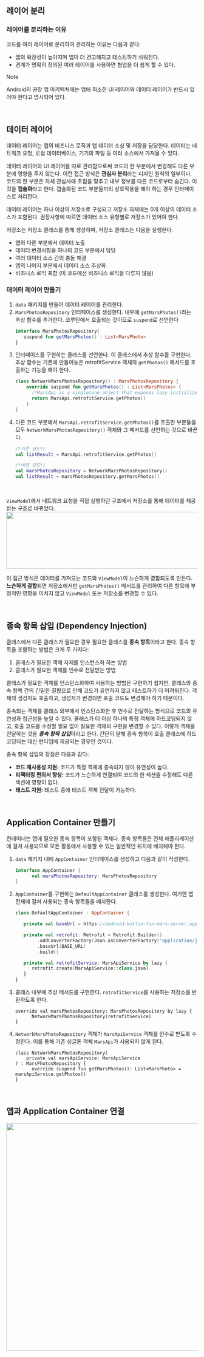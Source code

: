 ## 레이어 분리

### 레이어를 분리하는 이유

코드를 여러 레이어로 분리하여 관리하는 이유는 다음과 같다:
- 앱의 확장성이 높아지며 앱이 더 견고해지고 테스트하기 쉬워진다.
- 경계가 명확히 정의된 여러 레이어를 사용하면 협업을 더 쉽게 할 수 있다.

>[!NOTE]
> Android의 권장 앱 아키텍처에는 앱에 최소한 UI 레이어와 데이터 레이어가 반드시 있어야 한다고 명시되어 있다.
<br>

## 데이터 레이어

데이터 레이어는 앱의 비즈니스 로직과 앱 데이터 소싱 및 저장을 담당한다. 데이터는 네트워크 요청, 로컬 데이터베이스, 기기의 파일 등 여러 소스에서 가져올 수 있다. 

데이터 레이어와 UI 레이어를 따로 관리함으로써 코드의 한 부분에서 변경해도 다른 부분에 영향을 주지 않는다. 이런 접근 방식은 **관심사 분리**라는 디자인 원칙의 일부이다. 
코드의 한 부분은 자체 관심사에 초점을 맞추고 내부 정보를 다른 코드로부터 숨긴다. 이것을 **캡슐화**라고 한다. 캡슐화된 코드 부분들끼리 상호작용을 해야 하는 경우 인터페이스로 처리한다.

데이터 레이어는 하나 이상의 저장소로 구성되고 저장소 자체에는 0개 이상의 데이터 소스가 포함된다. 권장사항에 따르면 데이터 소스 유형별로 저장소가 있어야 한다.   

저장소는 저장소 클래스를 통해 생성하며, 저장소 클래스는 다음을 실행한다:

- 앱의 다른 부분에서 데이터 노출
- 데이터 변경사항을 하나의 코드 부분에서 담당
- 여러 데이터 소스 간의 충돌 해결
- 앱의 나머지 부분에서 데이터 소스 추상화
- 비즈니스 로직 포함 (이 코드에선 비즈니스 로직을 다루지 않음)

### 데이터 레이어 만들기

1. `data` 패키지를 만들어 데이터 레이어를 관리한다.
2. `MarsPhotosRepository` 인터페이스를 생성한다. 내부에 `getMarsPhotos()`라는 추상 함수를 추가한다. 코루틴에서 호출되는 것이므로 `suspend`로 선언한다
   ```kotlin
   interface MarsPhotosRepository{
      suspend fun getMarsPhotos() : List<MarsPhoto>
   }
   ```
3. 인터페이스를 구현하는 클래스를 선언한다. 이 클래스에서 추상 함수를 구현한다. 추상 함수는 기존에 만들어놓은
   retrofitService 객체의 `getPhotos()` 메서드를 호출하는 기능을 해야 한다.
   ```kotlin
   class NetworkMarsPhotosRepository() : MarsPhotosRepository {
       override suspend fun getMarsPhotos() : List<MarsPhotos> {
         /*MarsApi is a singletone object that exposes lazy initialized Retrofit Service*/
         return MarsApi.retrofitService.getPhotos()
       }
   }
   ```
4. 다른 코드 부분에서 `MarsApi.retrofitService.getPhotos()`를 호출한 부분들을 모두 `NetworkMarsPhotosRepository()` 객체와 그 메서드를 선언하는 것으로 바꾼다.
   ```kotlin
   /*기존 코드*/
   val listResult = MarsApi.retrofitService.getPhotos()

   /*바뀐 코드*/
   val marsPhotosRepository = NetworkMarsPhotosRepository()
   val listResult = marsPhotosRepository.getMarsPhotos()
   ```
<br>

`ViewModel`에서 네트워크 요청을 직접 실행하던 구조에서 저장소를 통해 데이터를 제공받는 구조로 바뀌었다.
<img src = "https://developer.android.com/static/codelabs/basic-android-kotlin-compose-add-repository/img/f7f372187c75f57f_856.png?hl=ko" width=600px, height=150px/>

이 접근 방식은 데이터를 가져오는 코드와 `ViewModel`이 느슨하게 결합되도록 만든다. **느슨하게 결합**되면 저장소에서만 `getMarsPhotos()` 메서드를 관리하여 다른 항목에 부정적인 
영향을 미치지 않고 `ViewModel` 또는 저장소를 변경할 수 있다.

<br>

## 종속 항목 삽입 (Dependency Injection)

클래스에서 다른 클래스가 필요한 경우 필요한 클래스를 **종속 항목**이라고 한다. 종속 항목을 포함하는 방법은 크게 두 가지다:

1. 클래스가 필요한 객체 자체를 인스턴스화 하는 방법
2. 클래스가 필요한 객체를 인수로 전달받는 방법

클래스가 필요한 객체를 인스턴스화하여 사용하는 방법은 구현하기 쉽지만, 클래스와 종속 항목 간의 긴밀한 결합으로 인해 코드가 유연하지 않고 테스트하기 더 어려워진다. 객체의 생성자도 호출하고,
생성자가 변경되면 호출 코드도 변경해야 하기 때문이다. 

종속되는 객체를 클래스 외부에서 인스턴스화한 후 인수로 전달하는 방식으로 코드의 유연성과 접근성을 높일 수 있다. 클래스가 더 이상 하나의 특정 객체에 하드코딩되지 않고, 호출 코드를 수정할 필요 없이 필요한 객체의 구현을 변경할 수 있다. 이렇게 객체를 전달하는 것을 ***종속 항목 삽입***이라고 한다. 간단히 말해 종속 항목이 호출 클래스에 하드코딩되는 대신 런타임에 제공되는 경우인 것이다.

종속 항목 삽입의 장점은 다음과 같다:
- **코드 재사용성 지원:** 코드가 특정 객체에 종속되지 않아 유연성이 높다.
- **리팩터링 편의서 향상:** 코드가 느슨하게 연결되여 코드의 한 섹션을 수정해도 다른 섹션에 영향이 없다.
- **테스트 지원:** 테스트 중에 테스트 객체 전달이 가능하다.
<br>

## Application Container 만들기

컨테이너는 앱에 필요한 종속 항목이 포함된 객체다. 종속 항목들은 전체 애플리케이션에 걸쳐 사용되므로 모든 활동에서 사용할 수 있는 일반적인 위치에 배치해야 한다.

1. `data` 패키지 내에 `AppContainer` 인터페이스를 생성하고 다음과 같이 작성한다.
   ```kotlin
   interface AppContainer {
         val marsPhotosRepository: MarsPhotosRepository
   }
   ```
2. `AppContainer`를 구현하는 `DefaultAppContainer` 클래스를 생성한다. 여기엔 앱 전체에 걸쳐 사용되는 종속 항목들을 배치한다.
   ```kotlin
   class DefaultAppContainer : AppContainer {

      private val baseUrl = https://android-kotlin-fun-mars-server.appspot.com"

      private val retrofit: Retrofit = Retrofit.Builder()
           .addConverterFactory(Json.asConverterFactory("application/json".toMediaType()))
           .baseUrl(BASE_URL)
           .build()

      private val retrofitService: MarsApiService by lazy {
         retrofit.create(MarsApiService::class.java)
      }
   }
   ```
3. 클래스 내부에 추상 메서드를 구현한다. `retrofitService`를 사용하는 저장소를 반환하도록 한다.
   ```
   override val marsPhotosRepository: MarsPhotosRepository by lazy {
         NetworkMarsPhotosRepository(retrofitService)
   }
   ```
4. `NetworkMarsPhotoRepository` 객체가 `MarsApiService` 객체를 인수로 받도록 수정한다. 이를 통해 기존 싱글톤 객체 `MarsApi`가 사용되지 않게 된다.
   ```
   class NetworkMarsPhotosRepository(
       private val marsApiService: MarsApiService
   ) : MarsPhotosRepository {
         override suspend fun getMarsPhotos(): List<MarsPhoto> = marsApiService.getPhotos()
   }
   ```
<br>

## 앱과 Application Container 연결

<img src="https://developer.android.com/static/codelabs/basic-android-kotlin-compose-add-repository/img/8a410896a22ad569_856.png?hl=ko" width=600, heigth=400/>




